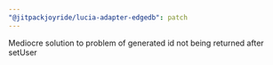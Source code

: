 ```yaml
---
"@jitpackjoyride/lucia-adapter-edgedb": patch
---
```


Mediocre solution to problem of generated id not being returned after setUser
